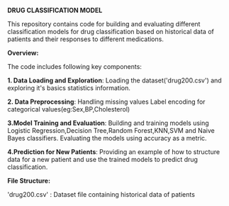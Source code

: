 **DRUG CLASSIFICATION MODEL**

This repository contains code for building and evaluating different classification models for drug classification based on historical data of patients and their responses to different medications.

**Overview:**

The code includes following key components:

**1. Data Loading and Exploration**:
      Loading the dataset('drug200.csv') and exploring it's basics statistics information.

**2. Data Preprocessing**:
      Handling missing values
      Label encoding for categorical values(eg:Sex,BP,Cholesterol)

**3.Model Training and Evaluation**:
      Building and training models using Logistic Regression,Decision Tree,Random Forest,KNN,SVM and Naive Bayes classifiers.
      Evaluating the models using accuracy as a metric.

**4.Prediction for New Patients**:
      Providing an example of how to structure data for a new patient and use the trained models to predict drug classification.

**File Structure:**

'drug200.csv' : Dataset file containing historical data of patients
